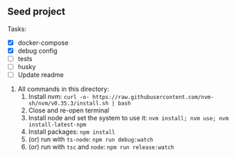 Seed project
------------


Tasks:
* [x] docker-compose
* [x] debug config
* [ ] tests
* [ ] husky
* [ ] Update readme

1. All commands in this directory:
   1. Install nvm: `curl -o- https://raw.githubusercontent.com/nvm-sh/nvm/v0.35.3/install.sh | bash`
   1. Close and re-open terminal
   1. Install node and set the system to use it: `nvm install; nvm use; nvm install-latest-npm`
   1. Install packages: `npm install`
   1. (or) run with `ts-node`: `npm run debug:watch`
   1. (or) run with `tsc` and `node`: `npm run release:watch`